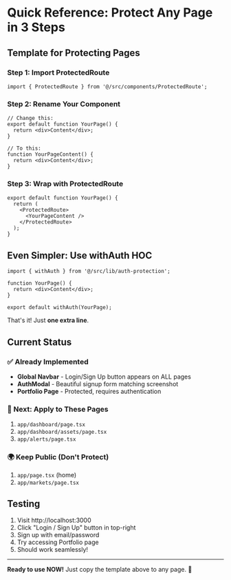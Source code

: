 # Quick Reference: Protect Any Page in 3 Steps

## Template for Protecting Pages

### Step 1: Import ProtectedRoute
```tsx
import { ProtectedRoute } from '@/src/components/ProtectedRoute';
```

### Step 2: Rename Your Component
```tsx
// Change this:
export default function YourPage() {
  return <div>Content</div>;
}

// To this:
function YourPageContent() {
  return <div>Content</div>;
}
```

### Step 3: Wrap with ProtectedRoute
```tsx
export default function YourPage() {
  return (
    <ProtectedRoute>
      <YourPageContent />
    </ProtectedRoute>
  );
}
```

## Even Simpler: Use withAuth HOC

```tsx
import { withAuth } from '@/src/lib/auth-protection';

function YourPage() {
  return <div>Content</div>;
}

export default withAuth(YourPage);
```

That's it! Just **one extra line**.

## Current Status

### ✅ Already Implemented
- **Global Navbar** - Login/Sign Up button appears on ALL pages
- **AuthModal** - Beautiful signup form matching screenshot
- **Portfolio Page** - Protected, requires authentication

### 🎯 Next: Apply to These Pages
1. `app/dashboard/page.tsx`
2. `app/dashboard/assets/page.tsx`
3. `app/alerts/page.tsx`

### 🌍 Keep Public (Don't Protect)
1. `app/page.tsx` (home)
2. `app/markets/page.tsx`

## Testing

1. Visit http://localhost:3000
2. Click "Login / Sign Up" button in top-right
3. Sign up with email/password
4. Try accessing Portfolio page
5. Should work seamlessly!

---
**Ready to use NOW!** Just copy the template above to any page. 🚀
